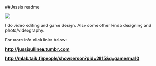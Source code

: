##Jussis readme

<img src="http://mlab.taik.fi/.htjemma/getpicture?pid=2815&s=lf">


I do video editing and game design. Also some other kinda designing and photo/videography.

For more info click links below:



__http://jussipullinen.tumblr.com__


__http://mlab.taik.fi/people/showperson?pid=2815&g=gamesma10__
